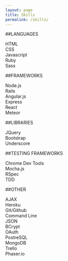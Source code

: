 ```yaml
---
layout: page
title: Skills
permalink: /skills/
---
```


##LANGUAGES

HTML<br>
CSS<br>
Javascript<br>
Ruby<br>
Sass

##FRAMEWORKS

Node.js<br>
Rails<br>
Angular.js<br>
Express<br>
React<br>
Meteor

##LIBRARIES

JQuery<br>
Bootstrap<br>
Underscore

##TESTING FRAMEWORKS

Chrome Dev Tools<br>
Mocha.js<br>
RSpec<br>
TDD<br>

##OTHER

AJAX<br>
Heroku<br>
Git/Github<br>
Command Line<br>
JSON<br>
BCrypt<br>
OAuth<br>
PostreSQL<br>
MongoDB<br>
Trello<br>
Phaser.io
